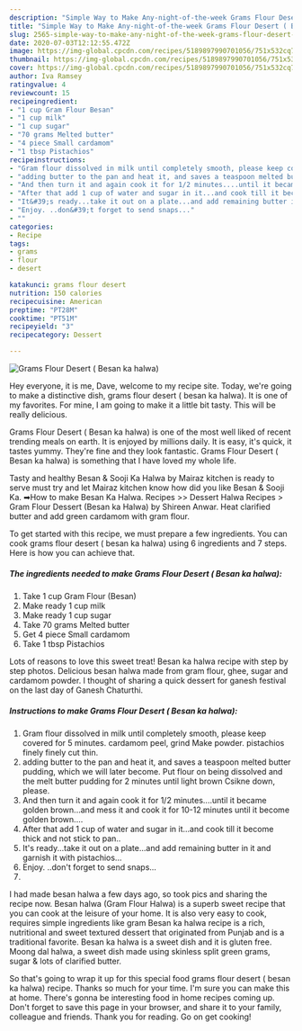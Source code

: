 ```yaml
---
description: "Simple Way to Make Any-night-of-the-week Grams Flour Desert ( Besan ka halwa)"
title: "Simple Way to Make Any-night-of-the-week Grams Flour Desert ( Besan ka halwa)"
slug: 2565-simple-way-to-make-any-night-of-the-week-grams-flour-desert-besan-ka-halwa
date: 2020-07-03T12:12:55.472Z
image: https://img-global.cpcdn.com/recipes/5189897990701056/751x532cq70/grams-flour-desert-besan-ka-halwa-recipe-main-photo.jpg
thumbnail: https://img-global.cpcdn.com/recipes/5189897990701056/751x532cq70/grams-flour-desert-besan-ka-halwa-recipe-main-photo.jpg
cover: https://img-global.cpcdn.com/recipes/5189897990701056/751x532cq70/grams-flour-desert-besan-ka-halwa-recipe-main-photo.jpg
author: Iva Ramsey
ratingvalue: 4
reviewcount: 15
recipeingredient:
- "1 cup Gram Flour Besan"
- "1 cup milk"
- "1 cup sugar"
- "70 grams Melted butter"
- "4 piece Small cardamom"
- "1 tbsp Pistachios"
recipeinstructions:
- "Gram flour dissolved in milk until completely smooth, please keep covered for 5 minutes. cardamom peel, grind Make powder. pistachios finely finely cut thin."
- "adding butter to the pan and heat it, and saves a teaspoon melted butter pudding, which we will later become. Put flour on being dissolved and the melt butter pudding for 2 minutes until light brown Csikne down, please."
- "And then turn it and again cook it for 1/2 minutes....until it became golden brown...and mess it and cook it for 10-12 minutes until it become golden brown...."
- "After that add 1 cup of water and sugar in it...and cook till it become thick and not stick to pan.."
- "It&#39;s ready...take it out on a plate...and add remaining butter in it and garnish it with pistachios..."
- "Enjoy. ..don&#39;t forget to send snaps..."
- ""
categories:
- Recipe
tags:
- grams
- flour
- desert

katakunci: grams flour desert 
nutrition: 150 calories
recipecuisine: American
preptime: "PT28M"
cooktime: "PT51M"
recipeyield: "3"
recipecategory: Dessert

---
```



![Grams Flour Desert ( Besan ka halwa)](https://img-global.cpcdn.com/recipes/5189897990701056/751x532cq70/grams-flour-desert-besan-ka-halwa-recipe-main-photo.jpg)

Hey everyone, it is me, Dave, welcome to my recipe site. Today, we're going to make a distinctive dish, grams flour desert ( besan ka halwa). It is one of my favorites. For mine, I am going to make it a little bit tasty. This will be really delicious.

Grams Flour Desert ( Besan ka halwa) is one of the most well liked of recent trending meals on earth. It is enjoyed by millions daily. It is easy, it's quick, it tastes yummy. They're fine and they look fantastic. Grams Flour Desert ( Besan ka halwa) is something that I have loved my whole life.

Tasty and healthy Besan &amp; Sooji Ka Halwa by Mairaz kitchen is ready to serve must try and let Mairaz kitchen know how did you like Besan &amp; Sooji Ka. ➡How to make Besan Ka Halwa. Recipes &gt;&gt; Dessert Halwa Recipes &gt; Gram Flour Dessert (Besan ka Halwa) by Shireen Anwar. Heat clarified butter and add green cardamom with gram flour.


To get started with this recipe, we must prepare a few ingredients. You can cook grams flour desert ( besan ka halwa) using 6 ingredients and 7 steps. Here is how you can achieve that.

<!--inarticleads1-->

##### The ingredients needed to make Grams Flour Desert ( Besan ka halwa):

1. Take 1 cup Gram Flour (Besan)
1. Make ready 1 cup milk
1. Make ready 1 cup sugar
1. Take 70 grams Melted butter
1. Get 4 piece Small cardamom
1. Take 1 tbsp Pistachios


Lots of reasons to love this sweet treat! Besan ka halwa recipe with step by step photos. Delicious besan halwa made from gram flour, ghee, sugar and cardamom powder. I thought of sharing a quick dessert for ganesh festival on the last day of Ganesh Chaturthi. 

<!--inarticleads2-->

##### Instructions to make Grams Flour Desert ( Besan ka halwa):

1. Gram flour dissolved in milk until completely smooth, please keep covered for 5 minutes. cardamom peel, grind Make powder. pistachios finely finely cut thin.
1. adding butter to the pan and heat it, and saves a teaspoon melted butter pudding, which we will later become. Put flour on being dissolved and the melt butter pudding for 2 minutes until light brown Csikne down, please.
1. And then turn it and again cook it for 1/2 minutes....until it became golden brown...and mess it and cook it for 10-12 minutes until it become golden brown....
1. After that add 1 cup of water and sugar in it...and cook till it become thick and not stick to pan..
1. It&#39;s ready...take it out on a plate...and add remaining butter in it and garnish it with pistachios...
1. Enjoy. ..don&#39;t forget to send snaps...
1. 


I had made besan halwa a few days ago, so took pics and sharing the recipe now. Besan halwa (Gram Flour Halwa) is a superb sweet recipe that you can cook at the leisure of your home. It is also very easy to cook, requires simple ingredients like gram Besan ka halwa recipe is a rich, nutritional and sweet textured dessert that originated from Punjab and is a traditional favorite. Besan ka halwa is a sweet dish and it is gluten free. Moong dal halwa, a sweet dish made using skinless split green grams, sugar &amp; lots of clarified butter. 

So that's going to wrap it up for this special food grams flour desert ( besan ka halwa) recipe. Thanks so much for your time. I'm sure you can make this at home. There's gonna be interesting food in home recipes coming up. Don't forget to save this page in your browser, and share it to your family, colleague and friends. Thank you for reading. Go on get cooking!
